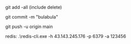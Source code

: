 git add -all (include delete)

git commit -m "bulabula"

git push -u origin main

redis:
 .\redis-cli.exe -h 43.143.245.176 -p 6379 -a 123456
